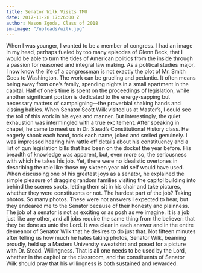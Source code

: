 ```yaml
---
title: Senator Wilk Visits TMU
date: 2017-11-28 17:26:00 Z
author: Mason Zgoda, Class of 2018
sm-image: "/uploads/wilk.jpg"
---
```


When I was younger, I wanted to be a member of congress. I had an image in my head, perhaps fueled by too many episodes of Glenn Beck, that I would be able to turn the tides of American politics from the inside through a passion for reasoned and integral law making. As a political studies major, I now know the life of a congressman is not exactly the plot of Mr. Smith Goes to Washington. The work can be grueling and pedantic. It often means being away from one’s family, spending nights in a small apartment in the capital. Half of one’s time is spent on the proceedings of legislation, while another significant portion is dedicated to the energy-sapping but necessary matters of campaigning—the proverbial shaking hands and kissing babies. When Senator Scott Wilk visited us at Master’s, I could see the toll of this work in his eyes and manner. But interestingly, the quiet exhaustion was intermingled with a true excitement. After speaking in chapel, he came to meet us in Dr. Stead’s Constitutional History class. He eagerly shook each hand, took each name, joked and smiled genuinely. I was impressed hearing him rattle off details about his constituency and a list of gun legislation bills that had been on the docket the year before. His breadth of knowledge was apparent, but, even more so, the seriousness with which he takes his job. Yet, there were no idealistic overtones in describing the role like those my sixteen year old self would have used. When discussing one of his greatest joys as a senator, he explained the simple pleasure of dragging random families visiting the capitol building into behind the scenes spots, letting them sit in his chair and take pictures, whether they were constituents or not. The hardest part of the job? Taking photos. So many photos. These were not answers I expected to hear, but they endeared me to the Senator because of their honesty and plainness. The job of a senator is not as exciting or as posh as we imagine. It is a job just like any other, and all jobs require the same thing from the believer: that they be done as unto the Lord. It was clear in each answer and in the entire demeanor of Senator Wilk that he desires to do just that. Not fifteen minutes after telling us how much he hates taking photos, Senator Wilk, beaming proudly, held up a Masters University sweatshirt and posed for a picture with Dr. Stead. Willingness. That is all one needs to be used by the Lord, whether in the capitol or the classroom, and the constituents of Senator Wilk should pray that his willingness is both sustained and rewarded. 

